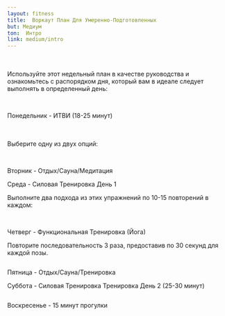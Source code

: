 ```yaml
---
layout: fitness
title:  Воркаут План Для Умеренно-Подготовленных
but: Медиум
ton:  Интро
link: medium/intro
---
```


<div class="min-h-screen section">
<p class="text-xl font-bold leading-relaxed">
<br/><br/>
Используйте этот недельный план в качестве руководства и ознакомьтесь с распорядком дня, который вам в идеале следует выполнять в определенный день:
<br/><br/> 
</p>
<div class="container">
<img class="object-contain h-48 w-full" src="{{ site.baseurl }}/img/medium/plan-2.png" alt="">
</div>

<div class="container mt-8">
<div class="bg-blue-600">
    <div class="max-w-7xl mx-auto py-3 px-3 sm:px-6 lg:px-8">
      <div class="flex items-center justify-between flex-wrap">
        <div class="w-0 flex-1 flex items-center">
          <p class="text-xl font-bold text-white text-center">
            <span class="md:flex">
              Понедельник - ИТВИ (18-25 минут) 
            </span>
          </p>
        </div>
      </div>
    </div>
  </div> 
</div>

<div class="container mt-8">
<div class="flex justify-center items-center px-20">
<p class="text-xl font-bold leading-relaxed">
<br/><br/>
Выберите одну из двух опций:
<br/><br/>
</p>
</div>
</div>

<div class="flex justify-center items-center px-20">
<div class="space-x-4"> 
<div class="inline-block"> 
<img class="object-contain" src="{{ site.baseurl }}/img/medium/hiit-on-elliptical-2.gif" alt="">
</div>
<div class="inline-block"> 
<img class="object-contain" src="{{ site.baseurl }}/img/medium/hiit-on-recumbent-bike.gif" alt="">
</div>
</div>
</div>

<div class="container mt-8">
<div class="bg-red-500 mb-4">
    <div class="max-w-7xl mx-auto py-3 px-3 sm:px-6 lg:px-8">
      <div class="flex items-center justify-between flex-wrap">
        <div class="w-0 flex-1 flex items-center">
          <p class="text-xl font-bold text-white text-center">
            <span class="md:flex">
        Вторник - Отдых/Сауна/Медитация
            </span>
          </p>
        </div>
      </div>
    </div>
  </div> 
<div class="bg-blue-800">
    <div class="max-w-7xl mx-auto py-3 px-3 sm:px-6 lg:px-8">
      <div class="flex items-center justify-between flex-wrap">
        <div class="w-0 flex-1 flex items-center">
          <p class="text-xl font-bold text-white text-center">
            <span class="md:flex">
        Среда - Силовая Тренировка День 1
            </span>
          </p>
        </div>
      </div>
    </div>
  </div> 
<div class="flex justify-center items-center px-20">
<p class="text-xl font-bold leading-relaxed mt-8">
Выполните два подхода из этих упражнений по 10-15 повторений в каждом:<br/><br/>
</p>
</div>

 <div class="container mx-auto">
      <div class="flex flex-wrap -mx-4">
        <div class="w-full sm:w-1/2 md:w-1/2 xl:w-1/5 p-4">
          <a class="c-card block bg-white shadow-md hover:shadow-xl rounded-lg overflow-hidden">
          <div class="relative pb-48 overflow-hidden">
            <img class="absolute inset-0 h-full w-full object-contain" src="{{ site.baseurl }}/img/medium/kneeling-pushup.gif" alt="">
          </div>
          </a>
          </div> 
           <div class="w-full sm:w-1/2 md:w-1/2 xl:w-1/5 p-4">
           <a class="c-card block bg-white shadow-md hover:shadow-xl rounded-lg overflow-hidden">
          <div class="relative pb-48 overflow-hidden">
            <img class="absolute inset-0 h-full w-full object-contain" src="{{ site.baseurl }}/img/medium/alternate-chest-fly-with-resistance-band.gif" alt="">
          </div>
          </a>
          </div>
           <div class="w-full sm:w-1/2 md:w-1/2 xl:w-1/5 p-4">
          <a class="c-card block bg-white shadow-md hover:shadow-xl rounded-lg overflow-hidden">
          <div class="relative pb-48 overflow-hidden">
            <img class="absolute inset-0 h-full w-full object-contain" src="{{ site.baseurl }}/img/medium/sit-up-with-medicine-ball-1.gif" alt="">
          </div>
          </a>
          </div>
           <div class="w-full sm:w-1/2 md:w-1/2 xl:w-1/5 p-4">
          <a class="c-card block bg-white shadow-md hover:shadow-xl rounded-lg overflow-hidden">
          <div class="relative pb-48 overflow-hidden">
            <img class="absolute inset-0 h-full w-full object-contain" src="{{ site.baseurl }}/img/medium/bicep-curls.gif" alt="">
          </div>
          </a>
          </div>
           <div class="w-full sm:w-1/2 md:w-1/2 xl:w-1/5 p-4">
          <a class="c-card block bg-white shadow-md hover:shadow-xl rounded-lg overflow-hidden">
          <div class="relative pb-48 overflow-hidden">
            <img class="absolute inset-0 h-full w-full object-contain" src="{{ site.baseurl }}/img/medium/barbell-squats.gif" alt="">
          </div>
          </a>
          </div>
          </div>
           </div>
<div class="bg-purple-800 mt-8">
    <div class="max-w-7xl mx-auto py-3 px-3 sm:px-6 lg:px-8">
      <div class="flex items-center justify-between flex-wrap">
        <div class="w-0 flex-1 flex items-center">
          <p class="text-xl font-bold text-white text-center">
            <span class="md:flex">
        Четверг -  Функциональная Тренировка (Йога)
            </span>
          </p>
        </div>
      </div>
    </div>
  </div> 
   <div class="flex justify-center items-center px-20">
<p class="text-xl font-bold leading-relaxed mt-4">
 Повторите последовательность 3 раза, предоставив по 30 секунд для каждой позы.
  </p>
</div>
 <div class="container mx-auto">
      <div class="flex flex-wrap -mx-4">
        <div class="w-full sm:w-1/2 md:w-1/2 xl:w-1/5 p-4">
          <a class="c-card block bg-white shadow-md hover:shadow-xl rounded-lg overflow-hidden">
          <div class="relative pb-48 overflow-hidden">
            <img class="absolute inset-0 h-full w-full object-contain" src="{{ site.baseurl }}/img/medium/warrior-pose.gif" alt="">
          </div>
          </a>
          </div> 
           <div class="w-full sm:w-1/2 md:w-1/2 xl:w-1/5 p-4">
           <a class="c-card block bg-white shadow-md hover:shadow-xl rounded-lg overflow-hidden">
          <div class="relative pb-48 overflow-hidden">
            <img class="absolute inset-0 h-full w-full object-contain" src="{{ site.baseurl }}/img/medium/found-squat.gif" alt="">
          </div>
          </a>
          </div>
           <div class="w-full sm:w-1/2 md:w-1/2 xl:w-1/5 p-4">
          <a class="c-card block bg-white shadow-md hover:shadow-xl rounded-lg overflow-hidden">
          <div class="relative pb-48 overflow-hidden">
            <img class="absolute inset-0 h-full w-full object-contain" src="{{ site.baseurl }}/img/medium/child-pose.gif" alt="">
          </div>
          </a>
          </div>
           <div class="w-full sm:w-1/2 md:w-1/2 xl:w-1/5 p-4">
          <a class="c-card block bg-white shadow-md hover:shadow-xl rounded-lg overflow-hidden">
          <div class="relative pb-48 overflow-hidden">
            <img class="absolute inset-0 h-full w-full object-contain" src="{{ site.baseurl }}/img/medium/upward-facing-dog.gif" alt="">
          </div>
          </a>
          </div>
           <div class="w-full sm:w-1/2 md:w-1/2 xl:w-1/5 p-4">
          <a class="c-card block bg-white shadow-md hover:shadow-xl rounded-lg overflow-hidden">
          <div class="relative pb-48 overflow-hidden">
            <img class="absolute inset-0 h-full w-full object-contain" src="{{ site.baseurl }}/img/medium/forward-fold.gif" alt="">
          </div>
          </a>
          </div>
           <div class="w-full sm:w-1/2 md:w-1/2 xl:w-1/5 p-4">
          <a class="c-card block bg-white shadow-md hover:shadow-xl rounded-lg overflow-hidden">
          <div class="relative pb-48 overflow-hidden">
            <img class="absolute inset-0 h-full w-full object-contain" src="{{ site.baseurl }}/img/medium/cat-cow.gif" alt="">
          </div>
          </a>
          </div>
           <div class="w-full sm:w-1/2 md:w-1/2 xl:w-1/5 p-4">
          <a class="c-card block bg-white shadow-md hover:shadow-xl rounded-lg overflow-hidden">
          <div class="relative pb-48 overflow-hidden">
            <img class="absolute inset-0 h-full w-full object-contain" src="{{ site.baseurl }}/img/medium/tree-pose.gif" alt="">
          </div>
          </a>
          </div>
          </div>
           </div>
           <div class="bg-red-700 mt-4">
    <div class="max-w-7xl mx-auto py-3 px-3 sm:px-6 lg:px-8">
      <div class="flex items-center justify-between flex-wrap">
        <div class="w-0 flex-1 flex items-center">
          <p class="text-xl font-bold text-white text-center">
            <span class="md:flex">
        Пятница -  Отдых/Сауна/Тренировка
            </span>
          </p>
        </div>
      </div>
    </div>
  </div>
<div class="bg-blue-800 mt-8">
    <div class="max-w-7xl mx-auto py-3 px-3 sm:px-6 lg:px-8">
      <div class="flex items-center justify-between flex-wrap">
        <div class="w-0 flex-1 flex items-center">
          <p class="text-xl font-bold text-white text-center">
            <span class="md:flex">
        Суббота - Силовая Тренировка Тренировка День 2 (25-30 минут)
            </span>
          </p>
        </div>
      </div>
    </div>
  </div> 
  <div class="container mx-auto">
      <div class="flex flex-wrap -mx-4">
        <div class="w-full sm:w-1/2 md:w-1/2 xl:w-1/5 p-4">
          <a class="c-card block bg-white shadow-md hover:shadow-xl rounded-lg overflow-hidden">
          <div class="relative pb-48 overflow-hidden">
            <img class="absolute inset-0 h-full w-full object-contain" src="{{ site.baseurl }}/img/medium/v-ups-1.gif" alt="">
          </div>
          </a>
          </div> 
           <div class="w-full sm:w-1/2 md:w-1/2 xl:w-1/5 p-4">
           <a class="c-card block bg-white shadow-md hover:shadow-xl rounded-lg overflow-hidden">
          <div class="relative pb-48 overflow-hidden">
            <img class="absolute inset-0 h-full w-full object-contain" src="{{ site.baseurl }}/img/medium/squats.gif" alt="">
          </div>
          </a>
          </div>
           <div class="w-full sm:w-1/2 md:w-1/2 xl:w-1/5 p-4">
          <a class="c-card block bg-white shadow-md hover:shadow-xl rounded-lg overflow-hidden">
          <div class="relative pb-48 overflow-hidden">
            <img class="absolute inset-0 h-full w-full object-contain" src="{{ site.baseurl }}/img/medium/lunges-1.gif" alt="">
          </div>
          </a>
          </div>
           <div class="w-full sm:w-1/2 md:w-1/2 xl:w-1/5 p-4">
          <a class="c-card block bg-white shadow-md hover:shadow-xl rounded-lg overflow-hidden">
          <div class="relative pb-48 overflow-hidden">
            <img class="absolute inset-0 h-full w-full object-contain" src="{{ site.baseurl }}/img/medium/plank-1.jpg" alt="">
          </div>
          </a>
          </div>
           <div class="w-full sm:w-1/2 md:w-1/2 xl:w-1/5 p-4">
          <a class="c-card block bg-white shadow-md hover:shadow-xl rounded-lg overflow-hidden">
          <div class="relative pb-48 overflow-hidden">
            <img class="absolute inset-0 h-full w-full object-contain" src="{{ site.baseurl }}/img/medium/pall-of-press1.gif" alt="">
          </div>
          </a>
          </div>
           <div class="w-full sm:w-1/2 md:w-1/2 xl:w-1/5 p-4">
          <a class="c-card block bg-white shadow-md hover:shadow-xl rounded-lg overflow-hidden">
          <div class="relative pb-48 overflow-hidden">
            <img class="absolute inset-0 h-full w-full object-contain" src="{{ site.baseurl }}/img/medium/horizontal-chest-press-with-resistance-bands.gif" alt="">
          </div>
          </a>
          </div>
           <div class="w-full sm:w-1/2 md:w-1/2 xl:w-1/5 p-4">
          <a class="c-card block bg-white shadow-md hover:shadow-xl rounded-lg overflow-hidden">
          <div class="relative pb-48 overflow-hidden">
            <img class="absolute inset-0 h-full w-full object-contain" src="{{ site.baseurl }}/img/medium/overhead-triceps-extension-with-resistance-bands.gif" alt="">
          </div>
          </a>
          </div>
           <div class="w-full sm:w-1/2 md:w-1/2 xl:w-1/5 p-4">
          <a class="c-card block bg-white shadow-md hover:shadow-xl rounded-lg overflow-hidden">
          <div class="relative pb-48 overflow-hidden">
            <img class="absolute inset-0 h-full w-full object-contain" src="{{ site.baseurl }}/img/medium/barbell-raise.gif" alt="">
          </div>
          </a>
          </div>
          </div>
           </div>
<div class="bg-purple-800 mt-4 mb-16">
    <div class="max-w-7xl mx-auto py-3 px-3 sm:px-6 lg:px-8">
      <div class="flex items-center justify-between flex-wrap">
        <div class="w-0 flex-1 flex items-center">
          <p class="text-xl font-bold text-white text-center">
            <span class="md:flex">
        Воскресенье  -  15 минут прогулки
            </span>
          </p>
        </div>
      </div>
    </div>
  </div>

</div>
</div>
